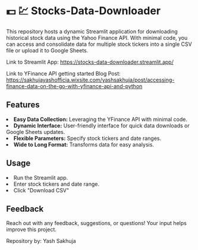# 💵 💹 Stocks-Data-Downloader

This repository hosts a dynamic Streamlit application for downloading historical stock data using the Yahoo Finance API. With minimal code, you can access and consolidate data for multiple stock tickers into a single CSV file or upload it to Google Sheets.

Link to Streamlit App: https://stocks-data-downloader.streamlit.app/

Link to YFinance API getting started Blog Post: https://sakhujayashofficia.wixsite.com/yashsakhuja/post/accessing-finance-data-on-the-go-with-yfinance-api-and-python



## Features
<li><b>Easy Data Collection:</b> Leveraging the YFinance API with minimal code.</li>
<li><b>Dynamic Interface:</b> User-friendly interface for quick data downloads or Google Sheets updates.</li>
<li><b>Flexible Parameters:</b> Specify stock tickers and date ranges.</li>
<li><b>Wide to Long Format:</b> Transforms data for easy analysis.</li>


## Usage
<li>Run the Streamlit app.</li>
<li>Enter stock tickers and date range.</li>
<li>Click "Download CSV"


## Feedback
Reach out with any feedback, suggestions, or questions! Your input helps improve this project.


Repository by: Yash Sakhuja
